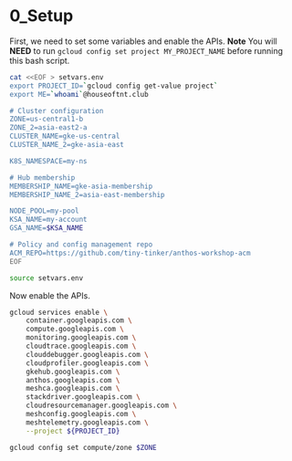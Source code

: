 # 0_Setup

First, we need to set some variables and enable the APIs. 
**Note** You will **NEED** to run `gcloud config set project MY_PROJECT_NAME` before running this bash script. 

```bash
cat <<EOF > setvars.env
export PROJECT_ID=`gcloud config get-value project`
export ME=`whoami`@houseoftnt.club

# Cluster configuration
ZONE=us-central1-b
ZONE_2=asia-east2-a
CLUSTER_NAME=gke-us-central
CLUSTER_NAME_2=gke-asia-east

K8S_NAMESPACE=my-ns

# Hub membership
MEMBERSHIP_NAME=gke-asia-membership
MEMBERSHIP_NAME_2=asia-east-membership

NODE_POOL=my-pool
KSA_NAME=my-account
GSA_NAME=$KSA_NAME

# Policy and config management repo
ACM_REPO=https://github.com/tiny-tinker/anthos-workshop-acm
EOF

source setvars.env
```


Now enable the APIs.

```bash
gcloud services enable \
    container.googleapis.com \
    compute.googleapis.com \
    monitoring.googleapis.com \
    cloudtrace.googleapis.com \
    clouddebugger.googleapis.com \
    cloudprofiler.googleapis.com \
    gkehub.googleapis.com \
    anthos.googleapis.com \
    meshca.googleapis.com \
    stackdriver.googleapis.com \
    cloudresourcemanager.googleapis.com \
    meshconfig.googleapis.com \
    meshtelemetry.googleapis.com \
    --project ${PROJECT_ID}

gcloud config set compute/zone $ZONE

```





